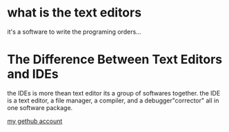 # what is the text editors
it's a software to write the programing orders...

# The Difference Between Text Editors and IDEs
the IDEs is more thean text editor its 
a group of softwares together. the IDE is a text editor, a file
manager, a compiler, and a debugger"corrector" all in one software package.

[my gethub account](https://github.com/mohamad-omar/learning-journal)
